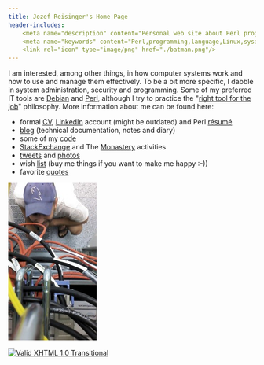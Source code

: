 ```yaml
---
title: Jozef Reisinger's Home Page
header-includes:
    <meta name="description" content="Personal web site about Perl programming, Linux operating system, system administration, computer networking, IT audit and security" />
    <meta name="keywords" content="Perl,programming,language,Linux,sysadmin,admin,system,administrator,computer,networking,IT,security,audit,auditing" />
    <link rel="icon" type="image/png" href="./batman.png"/>
---
```


I am interested, among other things, in how computer systems work and how to
use and manage them effectively. To be a bit more specific, I dabble in system
administration, security and programming. Some of my preferred IT tools are
[Debian](http://www.debian.org) and [Perl](http://www.perl.org), although I try
to practice the "[right tool for the
job](http://catb.org/esr/writings/unix-koans/shell-tools.html)" philosophy.
More information about me can be found here:

-   formal [CV](cv.html),
    [LinkedIn](http://sk.linkedin.com/in/jozefreisinger) account (might be
    outdated) and Perl [résumé](http://perlresume.org/REISINGE)
-   [blog](http://jreisinger.blogspot.com/) (technical documentation,
    notes and diary)
-   some of my [code](https://github.com/jreisinger)
-   [StackExchange](https://stackexchange.com/users/1010742/jreisinger?tab=activity)
    and The [Monastery](http://perlmonks.org/?node_id=6364;user=reisinge)
    activities
-   [tweets](https://twitter.com/JozefReisinger) and [photos](https://www.flickr.com/photos/jozrei)
-   wish [list](http://amzn.com/w/23WE353M6O53S) (buy me things if you
    want to make me happy :-))
-   favorite [quotes](https://github.com/jreisinger/blog/blob/master/posts/quotes.txt)

![me@dc](rack_top.jpg "Hmmm, why oh why, isn't it working ... :-)")

[![Valid XHTML 1.0
Transitional](http://www.w3.org/Icons/valid-xhtml10-blue)](http://validator.w3.org/check?uri=http://jreisinger.github.io)

